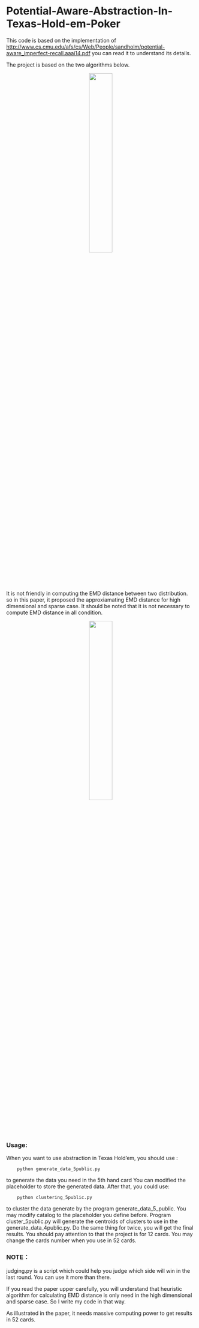 ﻿# Potential-Aware-Abstraction-In-Texas-Hold-em-Poker
This code is based on the implementation of http://www.cs.cmu.edu/afs/cs/Web/People/sandholm/potential-aware_imperfect-recall.aaai14.pdf
you can read it to understand its details.

The project is based on the two algorithms below.
<div align=center>
<img src="https://img-blog.csdnimg.cn/20181119124849580.jpg" width=35% height=35% div align="center" /> 
<div align=left>

It is not friendly in computing the EMD distance between two distribution. so in this paper, it proposed the approxiamating EMD distance for  high dimensional and sparse case. It should be noted that it is not necessary to compute EMD distance in all condition.

<div align=center><img src="https://img-blog.csdnimg.cn/20181119124856106.jpg" width=35% height=35% div align="center" /> 
<div align=left>

### Usage:
When you want to use abstraction in Texas Hold’em, you should use :
```
	python generate_data_5public.py
```
to generate the data you need in the 5th hand card
You can modified the placeholder to store the generated data.
After that, you could use:
```
	python clustering_5public.py 
```
to cluster the data generate by the program generate_data_5_public. You may modify catalog to the placeholder you define before.
Program cluster_5public.py will generate the centroids of clusters to use in the generate_data_4public.py.
Do the same thing for twice, you will get the final results. You should pay attention to that the project is for 12 cards. You may change the cards number when you use in 52 cards.



### NOTE：
judging.py is a script which could help you judge which side will win in the last round. You can use it more than there.

If you read the paper upper carefully, you will understand that heuristic algorithm for calculating EMD distance is only need in the high dimensional and sparse case. So I write my code in that way. 

As illustrated in the paper, it needs massive computing power to get results in 52 cards.

